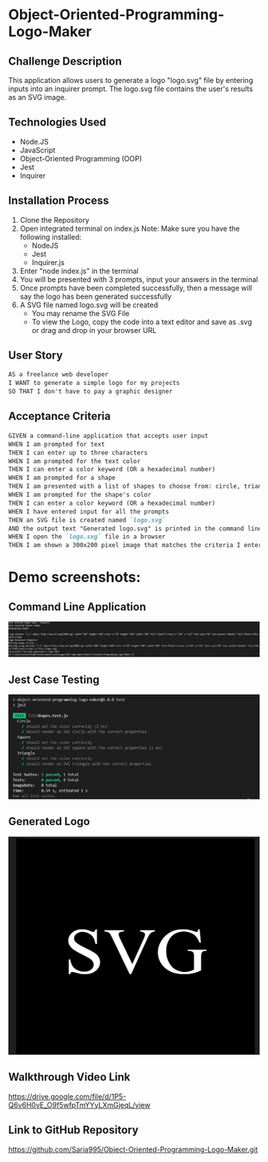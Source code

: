 # Object-Oriented-Programming-Logo-Maker

## Challenge Description
This application allows users to generate a logo "logo.svg" file by entering inputs into an inquirer prompt. The logo.svg file contains the user's results as an SVG image. 

## Technologies Used

* Node.JS
* JavaScript
* Object-Oriented Programming (OOP)
* Jest
* Inquirer

## Installation Process
1. Clone the Repository
2. Open integrated terminal on index.js
Note: Make sure you have the following installed: 
    - NodeJS
    - Jest
    - Inquirer.js
3. Enter "node index.js" in the terminal
4. You will be presented with 3 prompts, input your answers in the terminal
5. Once prompts have been completed successfully, then a message will say the logo has been generated successfully
6. A SVG file named logo.svg will be created
    - You may rename the SVG File
    - To view the Logo, copy the code into a text editor and save as .svg or drag and drop in your browser URL 

## User Story

```md
AS a freelance web developer
I WANT to generate a simple logo for my projects
SO THAT I don't have to pay a graphic designer
```

## Acceptance Criteria

```md
GIVEN a command-line application that accepts user input
WHEN I am prompted for text
THEN I can enter up to three characters
WHEN I am prompted for the text color
THEN I can enter a color keyword (OR a hexadecimal number)
WHEN I am prompted for a shape
THEN I am presented with a list of shapes to choose from: circle, triangle, and square
WHEN I am prompted for the shape's color
THEN I can enter a color keyword (OR a hexadecimal number)
WHEN I have entered input for all the prompts
THEN an SVG file is created named `logo.svg`
AND the output text "Generated logo.svg" is printed in the command line
WHEN I open the `logo.svg` file in a browser
THEN I am shown a 300x200 pixel image that matches the criteria I entered
```

# Demo screenshots:
## Command Line Application
![Alt text](Images/Command%20Line%20results.png)

## Jest Case Testing
![Alt text](Images/Test.png)

## Generated Logo
![Alt text](Images/Example%20logo.png)

## Walkthrough Video Link

https://drive.google.com/file/d/1P5-Q6v6H0vE_O9f5wfpTmYYyLXmGjeqL/view

## Link to GitHub Repository
https://github.com/Saria995/Object-Oriented-Programming-Logo-Maker.git 
